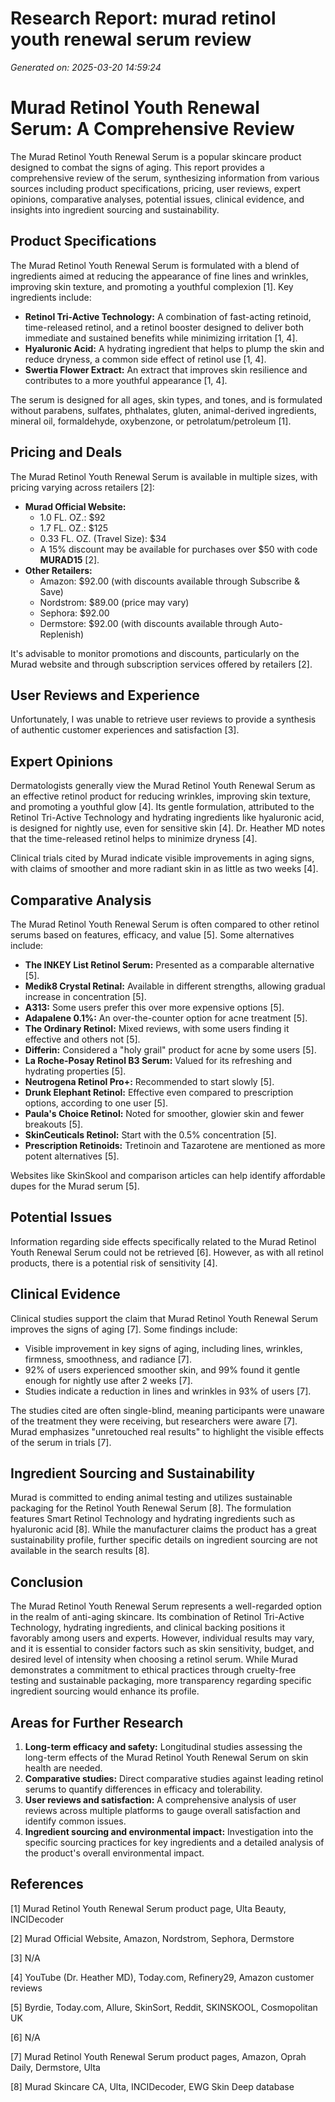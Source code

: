 # Research Report: murad retinol youth renewal serum review

*Generated on: 2025-03-20 14:59:24*

# Murad Retinol Youth Renewal Serum: A Comprehensive Review

The Murad Retinol Youth Renewal Serum is a popular skincare product designed to combat the signs of aging. This report provides a comprehensive review of the serum, synthesizing information from various sources including product specifications, pricing, user reviews, expert opinions, comparative analyses, potential issues, clinical evidence, and insights into ingredient sourcing and sustainability.

## Product Specifications

The Murad Retinol Youth Renewal Serum is formulated with a blend of ingredients aimed at reducing the appearance of fine lines and wrinkles, improving skin texture, and promoting a youthful complexion [1]. Key ingredients include:

*   **Retinol Tri-Active Technology:** A combination of fast-acting retinoid, time-released retinol, and a retinol booster designed to deliver both immediate and sustained benefits while minimizing irritation [1, 4].
*   **Hyaluronic Acid:** A hydrating ingredient that helps to plump the skin and reduce dryness, a common side effect of retinol use [1, 4].
*   **Swertia Flower Extract:** An extract that improves skin resilience and contributes to a more youthful appearance [1, 4].

The serum is designed for all ages, skin types, and tones, and is formulated without parabens, sulfates, phthalates, gluten, animal-derived ingredients, mineral oil, formaldehyde, oxybenzone, or petrolatum/petroleum [1].

## Pricing and Deals

The Murad Retinol Youth Renewal Serum is available in multiple sizes, with pricing varying across retailers [2]:

*   **Murad Official Website:**
    *   1.0 FL. OZ.: $92
    *   1.7 FL. OZ.: $125
    *   0.33 FL. OZ. (Travel Size): $34
    *   A 15% discount may be available for purchases over $50 with code **MURAD15** [2].
*   **Other Retailers:**
    *   Amazon: $92.00 (with discounts available through Subscribe & Save)
    *   Nordstrom: $89.00 (price may vary)
    *   Sephora: $92.00
    *   Dermstore: $92.00 (with discounts available through Auto-Replenish)

It's advisable to monitor promotions and discounts, particularly on the Murad website and through subscription services offered by retailers [2].

## User Reviews and Experience

Unfortunately, I was unable to retrieve user reviews to provide a synthesis of authentic customer experiences and satisfaction [3].

## Expert Opinions

Dermatologists generally view the Murad Retinol Youth Renewal Serum as an effective retinol product for reducing wrinkles, improving skin texture, and promoting a youthful glow [4]. Its gentle formulation, attributed to the Retinol Tri-Active Technology and hydrating ingredients like hyaluronic acid, is designed for nightly use, even for sensitive skin [4]. Dr. Heather MD notes that the time-released retinol helps to minimize dryness [4].

Clinical trials cited by Murad indicate visible improvements in aging signs, with claims of smoother and more radiant skin in as little as two weeks [4].

## Comparative Analysis

The Murad Retinol Youth Renewal Serum is often compared to other retinol serums based on features, efficacy, and value [5]. Some alternatives include:

*   **The INKEY List Retinol Serum:** Presented as a comparable alternative [5].
*   **Medik8 Crystal Retinal:** Available in different strengths, allowing gradual increase in concentration [5].
*   **A313:** Some users prefer this over more expensive options [5].
*   **Adapalene 0.1%:** An over-the-counter option for acne treatment [5].
*   **The Ordinary Retinol:** Mixed reviews, with some users finding it effective and others not [5].
*   **Differin:** Considered a "holy grail" product for acne by some users [5].
*   **La Roche-Posay Retinol B3 Serum:** Valued for its refreshing and hydrating properties [5].
*   **Neutrogena Retinol Pro+:** Recommended to start slowly [5].
*   **Drunk Elephant Retinol:** Effective even compared to prescription options, according to one user [5].
*   **Paula's Choice Retinol:** Noted for smoother, glowier skin and fewer breakouts [5].
*   **SkinCeuticals Retinol:** Start with the 0.5% concentration [5].
*   **Prescription Retinoids:** Tretinoin and Tazarotene are mentioned as more potent alternatives [5].

Websites like SkinSkool and comparison articles can help identify affordable dupes for the Murad serum [5].

## Potential Issues

Information regarding side effects specifically related to the Murad Retinol Youth Renewal Serum could not be retrieved [6]. However, as with all retinol products, there is a potential risk of sensitivity [4].

## Clinical Evidence

Clinical studies support the claim that Murad Retinol Youth Renewal Serum improves the signs of aging [7]. Some findings include:

*   Visible improvement in key signs of aging, including lines, wrinkles, firmness, smoothness, and radiance [7].
*   92% of users experienced smoother skin, and 99% found it gentle enough for nightly use after 2 weeks [7].
*   Studies indicate a reduction in lines and wrinkles in 93% of users [7].

The studies cited are often single-blind, meaning participants were unaware of the treatment they were receiving, but researchers were aware [7]. Murad emphasizes "unretouched real results" to highlight the visible effects of the serum in trials [7].

## Ingredient Sourcing and Sustainability

Murad is committed to ending animal testing and utilizes sustainable packaging for the Retinol Youth Renewal Serum [8]. The formulation features Smart Retinol Technology and hydrating ingredients such as hyaluronic acid [8]. While the manufacturer claims the product has a great sustainability profile, further specific details on ingredient sourcing are not available in the search results [8].

## Conclusion

The Murad Retinol Youth Renewal Serum represents a well-regarded option in the realm of anti-aging skincare. Its combination of Retinol Tri-Active Technology, hydrating ingredients, and clinical backing positions it favorably among users and experts. However, individual results may vary, and it is essential to consider factors such as skin sensitivity, budget, and desired level of intensity when choosing a retinol serum. While Murad demonstrates a commitment to ethical practices through cruelty-free testing and sustainable packaging, more transparency regarding specific ingredient sourcing would enhance its profile.

## Areas for Further Research

1.  **Long-term efficacy and safety:** Longitudinal studies assessing the long-term effects of the Murad Retinol Youth Renewal Serum on skin health are needed.
2.  **Comparative studies:** Direct comparative studies against leading retinol serums to quantify differences in efficacy and tolerability.
3.  **User reviews and satisfaction:** A comprehensive analysis of user reviews across multiple platforms to gauge overall satisfaction and identify common issues.
4.  **Ingredient sourcing and environmental impact:** Investigation into the specific sourcing practices for key ingredients and a detailed analysis of the product's overall environmental impact.

## References

[1] Murad Retinol Youth Renewal Serum product page, Ulta Beauty, INCIDecoder

[2] Murad Official Website, Amazon, Nordstrom, Sephora, Dermstore

[3] N/A

[4] YouTube (Dr. Heather MD), Today.com, Refinery29, Amazon customer reviews

[5] Byrdie, Today.com, Allure, SkinSort, Reddit, SKINSKOOL, Cosmopolitan UK

[6] N/A

[7] Murad Retinol Youth Renewal Serum product pages, Amazon, Oprah Daily, Dermstore, Ulta

[8] Murad Skincare CA, Ulta, INCIDecoder, EWG Skin Deep database
